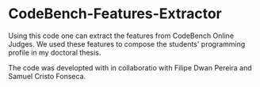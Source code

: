 # CodeBench-Features-Extractor
Using this code one can extract the features from CodeBench Online Judges. We used these features to compose the students' programming profile in my doctoral thesis. 

The code was developted with in collaboratio with Filipe Dwan Pereira and Samuel Cristo Fonseca.
